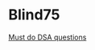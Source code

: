 # Blind75
[Must do DSA questions](https://leetcode.com/discuss/general-discussion/460599/blind-75-leetcode-questions)
